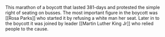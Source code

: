 This marathon of a boycott that lasted 381-days and protested the simple right of seating on busses. The most important figure in the boycott was [[Rosa Parks]] who started it by refusing a white man her seat. Later in to the boycott it was joined by leader [[Martin Luther King Jr]] who relied people to the cause. 